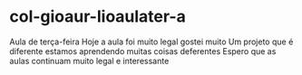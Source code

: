 # col-gioaur-lioaulater-a
Aula de terça-feira
Hoje a aula foi muito legal gostei muito
Um projeto que é diferente estamos aprendendo muitas coisas deferentes
Espero que as aulas continuam muito legal e interessante
